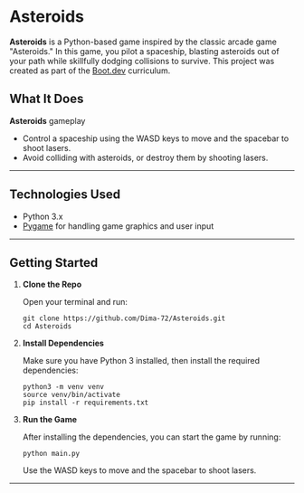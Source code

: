 # Asteroids

**Asteroids** is a Python-based game inspired by the classic arcade game "Asteroids." In this game, you pilot a spaceship, blasting asteroids out of your path while skillfully dodging collisions to survive. This project was created as part of the [Boot.dev](https://boot.dev) curriculum.

## What It Does

**Asteroids** gameplay
- Control a spaceship using the WASD keys to move and the spacebar to shoot lasers.
- Avoid colliding with asteroids, or destroy them by shooting lasers.

---

## Technologies Used

- Python 3.x
- [Pygame](https://www.pygame.org/) for handling game graphics and user input

---

## Getting Started

1. **Clone the Repo**

    Open your terminal and run:

    ```
    git clone https://github.com/Dima-72/Asteroids.git
    cd Asteroids
    ```

2. **Install Dependencies**

    Make sure you have Python 3 installed, then install the required dependencies:

    ```
    python3 -m venv venv
    source venv/bin/activate
    pip install -r requirements.txt
    ```

3. **Run the Game**

    After installing the dependencies, you can start the game by running:

    ```
    python main.py
    ```

    Use the WASD keys to move and the spacebar to shoot lasers.

---


